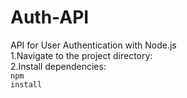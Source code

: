 # Auth-API
API for User Authentication with Node.js
<br>
1.Navigate to the project directory:<br>
2.Install dependencies:<br>
  <code>npm install</code>
  
